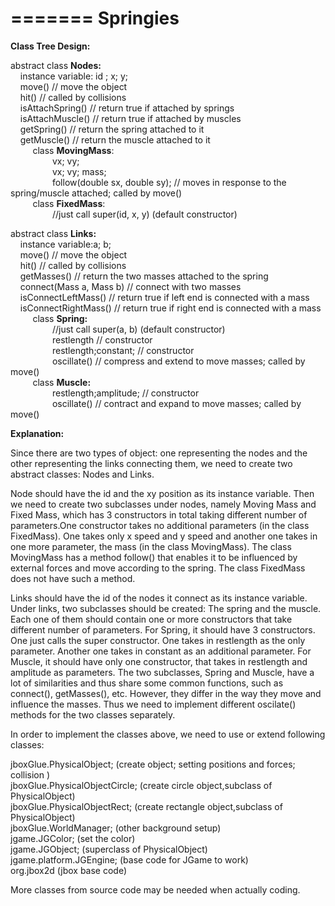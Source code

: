 =======
Springies
=========

**Class Tree Design:**

abstract class **Nodes:**  
&nbsp;&nbsp;&nbsp;&nbsp;instance variable: id ; x; y;
<br>&nbsp;&nbsp;&nbsp;&nbsp;move() // move the object
<br>&nbsp;&nbsp;&nbsp;&nbsp;hit() // called by collisions
<br>&nbsp;&nbsp;&nbsp;&nbsp;isAttachSpring() // return true if attached by springs
<br>&nbsp;&nbsp;&nbsp;&nbsp;isAttachMuscle() // return true if attached by muscles
<br>&nbsp;&nbsp;&nbsp;&nbsp;getSpring() // return the spring attached to it
<br>&nbsp;&nbsp;&nbsp;&nbsp;getMuscle() // return the muscle attached to it
<br>&nbsp;&nbsp;&nbsp;&nbsp;&nbsp;&nbsp;&nbsp;&nbsp;&nbsp;class **MovingMass**: 
<br>&nbsp;&nbsp;&nbsp;&nbsp;&nbsp;&nbsp;&nbsp;&nbsp;&nbsp;&nbsp;&nbsp;&nbsp;&nbsp;&nbsp;&nbsp;&nbsp;&nbsp;vx; vy;
<br>&nbsp;&nbsp;&nbsp;&nbsp;&nbsp;&nbsp;&nbsp;&nbsp;&nbsp;&nbsp;&nbsp;&nbsp;&nbsp;&nbsp;&nbsp;&nbsp;&nbsp;vx; vy; mass;
<br>&nbsp;&nbsp;&nbsp;&nbsp;&nbsp;&nbsp;&nbsp;&nbsp;&nbsp;&nbsp;&nbsp;&nbsp;&nbsp;&nbsp;&nbsp;&nbsp;&nbsp;follow(double sx, double sy); // moves in response to the spring/muscle attached; called by move()
<br>&nbsp;&nbsp;&nbsp;&nbsp;&nbsp;&nbsp;&nbsp;&nbsp;&nbsp;class **FixedMass**: 
<br>&nbsp;&nbsp;&nbsp;&nbsp;&nbsp;&nbsp;&nbsp;&nbsp;&nbsp;&nbsp;&nbsp;&nbsp;&nbsp;&nbsp;&nbsp;&nbsp;&nbsp;//just call super(id, x, y) (default constructor)


abstract class **Links:**  
&nbsp;&nbsp;&nbsp;&nbsp;instance variable:a; b; 
<br>&nbsp;&nbsp;&nbsp;&nbsp;move() // move the object
<br>&nbsp;&nbsp;&nbsp;&nbsp;hit() // called by collisions
<br>&nbsp;&nbsp;&nbsp;&nbsp;getMasses() // return the two masses attached to the spring
<br>&nbsp;&nbsp;&nbsp;&nbsp;connect(Mass a, Mass b) // connect with two masses
<br>&nbsp;&nbsp;&nbsp;&nbsp;isConnectLeftMass() // return true if left end is connected with a mass
<br>&nbsp;&nbsp;&nbsp;&nbsp;isConnectRightMass() // return true if right end is connected with a mass
<br>&nbsp;&nbsp;&nbsp;&nbsp;&nbsp;&nbsp;&nbsp;&nbsp;&nbsp;class **Spring:** 
<br>&nbsp;&nbsp;&nbsp;&nbsp;&nbsp;&nbsp;&nbsp;&nbsp;&nbsp;&nbsp;&nbsp;&nbsp;&nbsp;&nbsp;&nbsp;&nbsp;&nbsp;//just call super(a, b) (default constructor)
<br>&nbsp;&nbsp;&nbsp;&nbsp;&nbsp;&nbsp;&nbsp;&nbsp;&nbsp;&nbsp;&nbsp;&nbsp;&nbsp;&nbsp;&nbsp;&nbsp;&nbsp;restlength // constructor
<br>&nbsp;&nbsp;&nbsp;&nbsp;&nbsp;&nbsp;&nbsp;&nbsp;&nbsp;&nbsp;&nbsp;&nbsp;&nbsp;&nbsp;&nbsp;&nbsp;&nbsp;restlength;constant; // constructor
<br>&nbsp;&nbsp;&nbsp;&nbsp;&nbsp;&nbsp;&nbsp;&nbsp;&nbsp;&nbsp;&nbsp;&nbsp;&nbsp;&nbsp;&nbsp;&nbsp;&nbsp;oscillate() // compress and extend to move masses; called by move()
<br>&nbsp;&nbsp;&nbsp;&nbsp;&nbsp;&nbsp;&nbsp;&nbsp;&nbsp;class **Muscle:**  
&nbsp;&nbsp;&nbsp;&nbsp;&nbsp;&nbsp;&nbsp;&nbsp;&nbsp;&nbsp;&nbsp;&nbsp;&nbsp;&nbsp;&nbsp;&nbsp;&nbsp;restlength;amplitude; // constructor
<br>&nbsp;&nbsp;&nbsp;&nbsp;&nbsp;&nbsp;&nbsp;&nbsp;&nbsp;&nbsp;&nbsp;&nbsp;&nbsp;&nbsp;&nbsp;&nbsp;&nbsp;oscillate() // contract and expand to move masses; called by move()


**Explanation:**

Since there are two types of object: one representing the nodes and the other representing the links connecting them, we need to create two abstract classes:  Nodes and Links. 

Node should have the id and the xy position as its instance variable. Then we need to create two subclasses under nodes, namely Moving Mass and Fixed Mass, which has 3 constructors in total taking different number of parameters.One constructor takes no additional parameters (in the class FixedMass). One takes only x speed and y speed and another one takes in one more parameter, the mass (in the class MovingMass). The class MovingMass has a method follow() that enables it to be influenced by external forces and move according to the spring. The class FixedMass does not have such a method.

Links should have the id of the nodes it connect as its instance variable. Under links, two subclasses should be created: The spring and the muscle. Each one of them should contain one or more constructors that take different number of parameters. For Spring, it should have 3 constructors. One just calls the super constructor. One takes in restlength as the only parameter. Another one takes in constant as an additional parameter. For Muscle, it should have only one constructor, that takes in restlength and amplitude as parameters. The two subclasses, Spring and Muscle, have a lot of similarities and thus share some common functions, such as connect(), getMasses(), etc. However, they differ in the way they move and influence the masses. Thus we need to implement different oscilate() methods for the two classes separately. 


In order to implement the classes above, we need to use or extend following classes:  


jboxGlue.PhysicalObject; (create object; setting positions and forces; collision )  
jboxGlue.PhysicalObjectCircle; (create circle object,subclass of PhysicalObject)  
jboxGlue.PhysicalObjectRect; (create rectangle object,subclass of PhysicalObject)  
jboxGlue.WorldManager; (other background setup)  
jgame.JGColor; 	(set the color)  
jgame.JGObject; (superclass of PhysicalObject)  
jgame.platform.JGEngine; (base code for JGame to work)  
org.jbox2d  (jbox base code)  


More classes from source code may be needed when actually coding.

